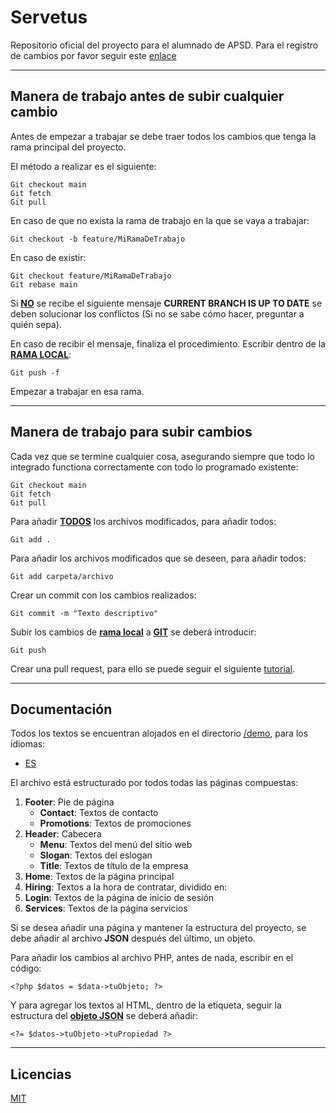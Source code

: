# Servetus
Repositorio oficial del proyecto para el alumnado de APSD. Para el registro de cambios por favor seguir este [enlace](CHANGELOG.MD.md)

---

##  Manera de trabajo antes de subir cualquier cambio

Antes de empezar a trabajar se debe traer todos los cambios que tenga la rama principal del proyecto.

El método a realizar es el siguiente:

```
Git checkout main
Git fetch
Git pull
```

En caso de que no exista la rama de trabajo en la que se vaya a trabajar:

```
Git checkout -b feature/MiRamaDeTrabajo
```

En caso de existir:

```
Git checkout feature/MiRamaDeTrabajo
Git rebase main
```

Si <u>**NO**</u> se recibe el siguiente mensaje **CURRENT BRANCH IS UP TO DATE** se deben solucionar los conflictos (Si no se sabe cómo hacer, preguntar a quién sepa).

En caso de recibir el mensaje, finaliza el procedimiento. Escribir dentro de la <u>**RAMA LOCAL**</u>:

```
Git push -f
```

Empezar a trabajar en esa rama.

---

##  Manera de trabajo para subir cambios

Cada vez que se termine cualquier cosa, asegurando siempre que todo lo integrado functiona correctamente con todo lo programado existente:

```
Git checkout main
Git fetch
Git pull
```

Para añadir <u>**TODOS**</u> los archivos modificados, para añadir todos:

```
Git add .
```

Para añadir los archivos modificados que se deseen, para añadir todos:

```
Git add carpeta/archivo
```

Crear un commit con los cambios realizados:

``` 
Git commit -m "Texto descriptivo"
``` 

Subir los cambios de <u>**rama local**</u> a <u>**GIT**</u> se deberá introducir:

```
Git push
```

Crear una pull request, para ello se puede seguir el siguiente [tutorial](https://docs.github.com/es/pull-requests/collaborating-with-pull-requests/proposing-changes-to-your-work-with-pull-requests/creating-a-pull-request).

---

## Documentación

Todos los textos se encuentran alojados en el directorio [/demo](./demo/), para los idiomas:

* [ES](./demo/data_es.json)

El archivo está estructurado por todos todas las páginas compuestas:

1. **Footer**: Pie de página
    *   **Contact**: Textos de contacto
    *   **Promotions**: Textos de promociones
3. **Header**: Cabecera
    *   **Menu**: Textos del menú del sitio web
    *   **Slogan**: Textos del eslogan
    *   **Title**: Textos de título de la empresa
4. **Home**: Textos de la página principal
5. **Hiring**: Textos a la hora de contratar, dividido en:
8. **Login**: Textos de la página de inicio de sesión
6. **Services**: Textos de la página servicios

Si se desea añadir una página y mantener la estructura del proyecto, se debe añadir al archivo **JSON** después del último, un objeto. 

Para añadir los cambios al archivo PHP, antes de nada, escribir en el código:

```
<?php $datos = $data->tuObjeto; ?>
```

Y para agregar los textos al HTML, dentro de la etiqueta, seguir la estructura del **<u>objeto JSON</u>** se deberá añadir:

```
<?= $datos->tuObjeto->tuPropiedad ?>
```

---

## Licencias
[MIT](https://choosealicense.com/licenses/mit/)